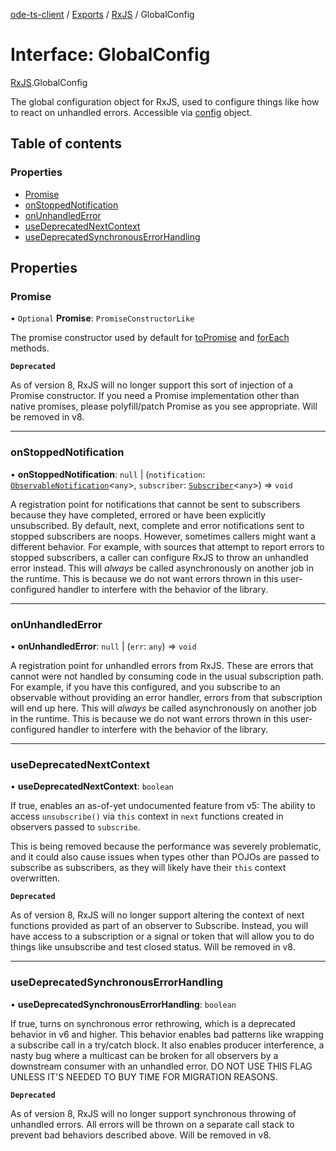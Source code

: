 [ode-ts-client](../README.md) / [Exports](../modules.md) / [RxJS](../modules/RxJS.md) / GlobalConfig

# Interface: GlobalConfig

[RxJS](../modules/RxJS.md).GlobalConfig

The global configuration object for RxJS, used to configure things
like how to react on unhandled errors. Accessible via [config](../modules/RxJS.md#config)
object.

## Table of contents

### Properties

- [Promise](RxJS.GlobalConfig.md#promise)
- [onStoppedNotification](RxJS.GlobalConfig.md#onstoppednotification)
- [onUnhandledError](RxJS.GlobalConfig.md#onunhandlederror)
- [useDeprecatedNextContext](RxJS.GlobalConfig.md#usedeprecatednextcontext)
- [useDeprecatedSynchronousErrorHandling](RxJS.GlobalConfig.md#usedeprecatedsynchronouserrorhandling)

## Properties

### Promise

• `Optional` **Promise**: `PromiseConstructorLike`

The promise constructor used by default for [toPromise](../classes/RxJS.Observable.md#topromise) and [forEach](../classes/RxJS.Observable.md#foreach)
methods.

**`Deprecated`**

As of version 8, RxJS will no longer support this sort of injection of a
Promise constructor. If you need a Promise implementation other than native promises,
please polyfill/patch Promise as you see appropriate. Will be removed in v8.

___

### onStoppedNotification

• **onStoppedNotification**: ``null`` \| (`notification`: [`ObservableNotification`](../modules/RxJS.md#observablenotification)<`any`\>, `subscriber`: [`Subscriber`](../classes/RxJS.Subscriber.md)<`any`\>) => `void`

A registration point for notifications that cannot be sent to subscribers because they
have completed, errored or have been explicitly unsubscribed. By default, next, complete
and error notifications sent to stopped subscribers are noops. However, sometimes callers
might want a different behavior. For example, with sources that attempt to report errors
to stopped subscribers, a caller can configure RxJS to throw an unhandled error instead.
This will _always_ be called asynchronously on another job in the runtime. This is because
we do not want errors thrown in this user-configured handler to interfere with the
behavior of the library.

___

### onUnhandledError

• **onUnhandledError**: ``null`` \| (`err`: `any`) => `void`

A registration point for unhandled errors from RxJS. These are errors that
cannot were not handled by consuming code in the usual subscription path. For
example, if you have this configured, and you subscribe to an observable without
providing an error handler, errors from that subscription will end up here. This
will _always_ be called asynchronously on another job in the runtime. This is because
we do not want errors thrown in this user-configured handler to interfere with the
behavior of the library.

___

### useDeprecatedNextContext

• **useDeprecatedNextContext**: `boolean`

If true, enables an as-of-yet undocumented feature from v5: The ability to access
`unsubscribe()` via `this` context in `next` functions created in observers passed
to `subscribe`.

This is being removed because the performance was severely problematic, and it could also cause
issues when types other than POJOs are passed to subscribe as subscribers, as they will likely have
their `this` context overwritten.

**`Deprecated`**

As of version 8, RxJS will no longer support altering the
context of next functions provided as part of an observer to Subscribe. Instead,
you will have access to a subscription or a signal or token that will allow you to do things like
unsubscribe and test closed status. Will be removed in v8.

___

### useDeprecatedSynchronousErrorHandling

• **useDeprecatedSynchronousErrorHandling**: `boolean`

If true, turns on synchronous error rethrowing, which is a deprecated behavior
in v6 and higher. This behavior enables bad patterns like wrapping a subscribe
call in a try/catch block. It also enables producer interference, a nasty bug
where a multicast can be broken for all observers by a downstream consumer with
an unhandled error. DO NOT USE THIS FLAG UNLESS IT'S NEEDED TO BUY TIME
FOR MIGRATION REASONS.

**`Deprecated`**

As of version 8, RxJS will no longer support synchronous throwing
of unhandled errors. All errors will be thrown on a separate call stack to prevent bad
behaviors described above. Will be removed in v8.
